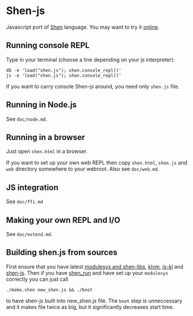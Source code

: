 Shen-js
=======
Javascript port of [Shen](http://shenlanguage.org) language. You may want to
try it [online](http://gravicappa.github.io/shen-js/shen.html#.doc/welcome.html).

## Running console REPL

Type in your terminal (choose a line depending on your js interpreter):

    d8 -e 'load("shen.js"); shen.console_repl()'
    js -e 'load("shen.js"); shen.console_repl()'

If you want to carry console Shen-js around, you need only `shen.js` file.

## Running in Node.js
See `doc/node.md`.

## Running in a browser

Just open `shen.html` in a browser. 

If you want to set up your own web REPL then copy `shen.html`, `shen.js` and
`web` directory somewhere to your webroot. Also see `doc/web.md`.

## JS integration
See `doc/ffi.md`

## Making your own REPL and I/O
See `doc/extend.md`.

## Building shen.js from sources
First ensure that you have latest
[modulesys and shen-libs](https://github.com/vasil-sd/shen-libs),
[klvm](https://github.com/gravicappa/klvm),
[js-kl](https://github.com/gravicappa/js-kl) and
[shen-js](https://github.com/gravicappa/shen-js). Then if you have
[shen_run](https://github.com/gravicappa/shen_run) and have set up your
`modulesys` correctly you can just call

    ./make.shen new_shen.js && ./boot
    
to have shen-js built into new_shen.js file. The `boot` step is unneccessary
and it makes file twice as big, but it significantly decreases start time.
